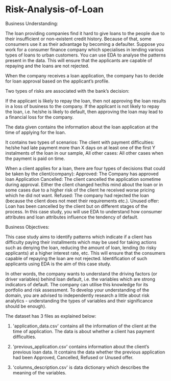 # Risk-Analysis-of-Loan

Business Understanding:

The loan providing companies find it hard to give loans to the people due to their insufficient or non-existent credit history.
Because of that, some consumers use it as their advantage by becoming a defaulter. 
Suppose you work for a consumer finance company which specialises in lending various types of loans to urban customers. 
You can use EDA to analyse the patterns present in the data. This will ensure that the applicants are capable of repaying and the loans are not rejected.
 
When the company receives a loan application, the company has to decide for loan approval based on the applicant’s profile. 

Two types of risks are associated with the bank’s decision:

If the applicant is likely to repay the loan, then not approving the loan results in a loss of business to the company.
If the applicant is not likely to repay the loan, i.e. he/she is likely to default, then approving the loan may lead to a          financial loss for the company.
 
The data given contains the information about the loan application at the time of applying for the loan. 

It contains two types of scenarios:
The client with payment difficulties: he/she had late payment more than X days on at least one of the first Y instalments of the loan in our sample,
All other cases: All other cases when the payment is paid on time.
 
 
When a client applies for a loan, there are four types of decisions that could be taken by the client/company):
Approved: The Company has approved loan Application
Cancelled: The client cancelled the application sometime during approval. Either the client changed her/his mind about the loan or in some cases due to a higher risk of the client he received worse pricing which he did not want.
Refused: The company had rejected the loan (because the client does not meet their requirements etc.).
Unused offer:  Loan has been cancelled by the client but on different stages of the process.
In this case study, you will use EDA to understand how consumer attributes and loan attributes influence the tendency of default.
 
 
Business Objectives:

This case study aims to identify patterns which indicate if a client has difficulty paying their installments which may be used for taking actions such as denying the loan, reducing the amount of loan, lending (to risky applicants) at a higher interest rate, etc. This will ensure that the consumers capable of repaying the loan are not rejected. Identification of such applicants using EDA is the aim of this case study.
 
In other words, the company wants to understand the driving factors (or driver variables) behind loan default, i.e. the variables which are strong indicators of default.  The company can utilise this knowledge for its portfolio and risk assessment.
To develop your understanding of the domain, you are advised to independently research a little about risk analytics - understanding the types of variables and their significance should be enough).
 
 
The dataset has 3 files as explained below: 
 
1. 'application_data.csv'  contains all the information of the client at the time of application. 
The data is about whether a client has payment difficulties.
 
2. 'previous_application.csv' contains information about the client’s previous loan data. It contains the data whether the previous application had been Approved, Cancelled, Refused or Unused offer.
 
3. 'columns_description.csv' is data dictionary which describes the meaning of the variables.
